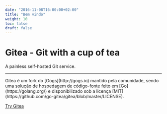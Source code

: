 ```yaml
---
date: "2016-11-08T16:00:00+02:00"
title: "Bem vindo"
weight: 10
toc: false
draft: false
---
```


<h1 class="display-4">Gitea - Git with a cup of tea</h1>
<p class="lead">A painless self-hosted Git service.</p>
<hr class="my-2">
<p>
	Gitea é um fork do [Gogs](http://gogs.io) mantido pela comunidade, 
	sendo uma solução de hospedagem de código-fonte feito em [Go](https://golang.org/) 
	e disponibilizado sob a licença [MIT](https://github.com/go-gitea/gitea/blob/master/LICENSE).
</p>
<p class="lead">
<a class="btn btn-primary btn-lg" href="https://try.gitea.io" target="_blank" role="button">Try Gitea</a>
</p>
